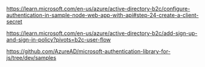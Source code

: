 https://learn.microsoft.com/en-us/azure/active-directory-b2c/configure-authentication-in-sample-node-web-app-with-api#step-24-create-a-client-secret

https://learn.microsoft.com/en-us/azure/active-directory-b2c/add-sign-up-and-sign-in-policy?pivots=b2c-user-flow

https://github.com/AzureAD/microsoft-authentication-library-for-js/tree/dev/samples
